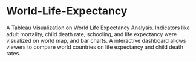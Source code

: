 # World-Life-Expectancy
A Tableau Visualization on World Life Expectancy Analysis. Indicators like adult mortality, child death rate, schooling, and life expectancy were visualized on world map, and bar charts. A interactive dashboard allows viewers to compare world countries on life expectancy and child death rates. 
